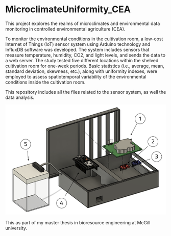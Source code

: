 # MicroclimateUniformity_CEA
This project explores the realms of microclimates and environmental data monitoring in controlled environmental agriculture (CEA).

To monitor the environmental conditions in the cultivation room, a low-cost Internet of Things (IoT) sensor system using Arduino technology and InfluxDB software was developed. The system includes sensors that measure temperature, humidity, CO2, and light levels, and sends the data to a web server. The study tested five different locations within the shelved cultivation room for one-week periods. Basic statistics (i.e., average, mean, standard deviation, skewness, etc.), along with uniformity indexes, were employed to assess spatiotemporal variability of the environmental conditions inside the cultivation room. 

This repository includes all the files related to the sensor system, as well the data analysis.

![Alt text](https://github.com/Jerometrudelbrais/MicroclimateUniformity_CEA/blob/main/SensorSystem/SensorSystem_Hardware/3DModels/FullSystem_3Dmodel.png)

This as part of my master thesis in bioresource engineering at McGill university. 

